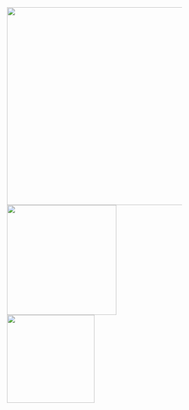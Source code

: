 <div style="
      width: 400px;
      display: block;
      margin-left: auto;
      margin-right: auto;
    ">
      <img width="450" alignt="center" src="https://github-readme-streak-stats.herokuapp.com/?user=DaniPraivet&theme=vue-dark&hide_border=true&theme=blue_navy" />
      <br>
      <img width="250" align="center" src="https://github-readme-stats.vercel.app/api?username=DaniPraivet&count_private=true&show_icons=true&include_all_commits=true&hide_border=true&theme=blue_navy" />
      <img width="200" align="center" src="https://github-readme-stats.vercel.app/api/top-langs?username=DaniPraivet&layout=pie&hide_border=true&langs_count=8&theme=blue_navy" />
<br>    
</div>
